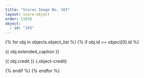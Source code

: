 ```yaml
---
title: "Scores Image No. 103"
layout: score-object
order: 11030
object:
  - id: "103"
---
```


{% for obj in objects.object_list %}
{% if obj.id == object[0].id %}

{{ obj.extended_caption }}

{{ obj.credit }} {.object-credit}

{% endif %}
{% endfor %}
